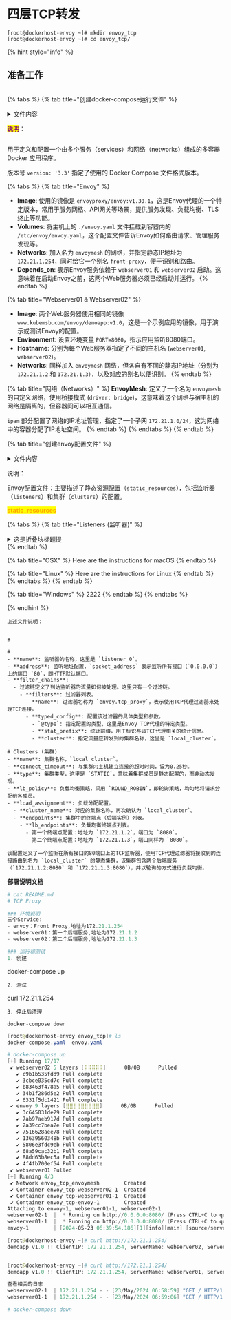 # 四层TCP转发

```
[root@dockerhost-envoy ~]# mkdir envoy_tcp
[root@dockerhost-envoy ~]# cd envoy_tcp/
```

{% hint style="info" %}
## 准备工作

```bash


```

{% tabs %}
{% tab title="创建docker-compose运行文件" %}
<details>

<summary>文件内容</summary>

```powershell
# vim docker-compose.yaml
# cat docker-compose.yaml
version: '3.3'

services:
  envoy:
    image: envoyproxy/envoy:v1.30.1
    volumes:
    - ./envoy.yaml:/etc/envoy/envoy.yaml
    networks:
      envoymesh:
        ipv4_address: 172.21.1.254
        aliases:
        - front-proxy
    depends_on:
    - webserver01
    - webserver02

  webserver01:
    image: www.kubemsb.com/envoy/demoapp:v1.0
    environment:
      - PORT=8080
    hostname: webserver01
    networks:
      envoymesh:
        ipv4_address: 172.21.1.2
        aliases:
        - webserver01

  webserver02:
    image: www.kubemsb.com/envoy/demoapp:v1.0
    environment:
      - PORT=8080
    hostname: webserver02
    networks:
      envoymesh:
        ipv4_address: 172.21.1.3
        aliases:
        - webserver02

networks:
  envoymesh:
    driver: bridge
    ipam:
      config:
        - subnet: 172.21.1.0/24
```

</details>

<mark style="color:purple;">**说明**</mark>：

<img alt="" class="gitbook-drawing">

用于定义和配置一个由多个服务（services）和网络（networks）组成的多容器 Docker 应用程序。

版本号 `version: '3.3'` 指定了使用的 Docker Compose 文件格式版本。

{% tabs %}
{% tab title="Envoy" %}
* **Image**: 使用的镜像是 `envoyproxy/envoy:v1.30.1`，这是Envoy代理的一个特定版本，常用于服务网格、API网关等场景，提供服务发现、负载均衡、TLS终止等功能。
* **Volumes**: 将主机上的 `./envoy.yaml` 文件挂载到容器内的 `/etc/envoy/envoy.yaml`，这个配置文件告诉Envoy如何路由请求、管理服务发现等。
* **Networks**: 加入名为 `envoymesh` 的网络，并指定静态IP地址为 `172.21.1.254`，同时给它一个别名 `front-proxy`，便于识别和路由。
* **Depends\_on**: 表示Envoy服务依赖于 `webserver01` 和 `webserver02` 启动。这意味着在启动Envoy之前，这两个Web服务器必须已经启动并运行。
{% endtab %}

{% tab title="Webserver01 & Webserver02" %}
* **Image**: 两个Web服务器使用相同的镜像`www.kubemsb.com/envoy/demoapp:v1.0`，这是一个示例应用的镜像，用于演示或测试Envoy的配置。
* **Environment**: 设置环境变量 `PORT=8080`，指示应用监听8080端口。
* **Hostname**: 分别为每个Web服务器指定了不同的主机名 (`webserver01`, `webserver02`)。
* **Networks**: 同样加入 `envoymesh` 网络，但各自有不同的静态IP地址（分别为 `172.21.1.2` 和 `172.21.1.3`），以及对应的别名以便识别。
{% endtab %}

{% tab title="网络（Networks）" %}
**EnvoyMesh**: 定义了一个名为 `envoymesh` 的自定义网络，使用桥接模式 (`driver: bridge`)，这意味着这个网络与宿主机的网络是隔离的，但容器间可以相互通信。

`ipam` 部分配置了网络的IP地址管理，指定了一个子网 `172.21.1.0/24`，这为网络中的容器分配了IP地址空间。
{% endtab %}
{% endtabs %}
{% endtab %}

{% tab title="创建envoy配置文件" %}
<details>

<summary>文件内容</summary>

```powershell
# vim envoy.yaml
# cat envoy.yaml
static_resources:
  listeners:
    name: listener_0
    address:
      socket_address: { address: 0.0.0.0, port_value: 80 }
    filter_chains:
    - filters:
      - name: envoy.tcp_proxy
        typed_config:
          "@type": type.googleapis.com/envoy.extensions.filters.network.tcp_proxy.v3.TcpProxy
          stat_prefix: tcp
          cluster: local_cluster

  clusters:
  - name: local_cluster
    connect_timeout: 0.25s
    type: STATIC
    lb_policy: ROUND_ROBIN
    load_assignment:
      cluster_name: local_cluster
      endpoints:
      - lb_endpoints:
        - endpoint:
            address:
              socket_address: { address: 172.21.1.2, port_value: 8080 }
        - endpoint:
            address:
              socket_address: { address: 172.21.1.3, port_value: 8080 }
```



</details>

说明：

Envoy配置文件：主要描述了静态资源配置（`static_resources`），包括监听器（`listeners`）和集群（`clusters`）的配置。

<mark style="color:orange;">**static\_resources**</mark>

{% tabs %}
{% tab title="Listeners (监听器)" %}
<details>

<summary>这是折叠块标题提</summary>



</details>
{% endtab %}

{% tab title="OSX" %}
Here are the instructions for macOS
{% endtab %}

{% tab title="Linux" %}
Here are the instructions for Linux
{% endtab %}
{% endtabs %}
{% endtab %}

{% tab title="Windows" %}
2222
{% endtab %}
{% endtabs %}


{% endhint %}



<pre class="language-powershell"><code class="lang-powershell">上述文件说明：
<strong>
</strong>
# 

# 
- **name**: 监听器的名称，这里是 `listener_0`。
- **address**: 监听地址配置，`socket_address` 表示监听所有接口（`0.0.0.0`）上的端口 `80`，即HTTP默认端口。
- **filter_chains**:
  - 过滤链定义了到达监听器的流量如何被处理。这里只有一个过滤链。
    - **filters**: 过滤器列表。
      - **name**: 过滤器名称为 `envoy.tcp_proxy`，表示使用TCP代理过滤器来处理TCP连接。
      - **typed_config**: 配置该过滤器的具体类型和参数。
        - `@type`: 指定配置的类型，这里是Envoy TCP代理的特定类型。
        - **stat_prefix**: 统计前缀，用于标识与该TCP代理相关的统计信息。
        - **cluster**: 指定流量应转发到的集群名称，这里是 `local_cluster`。

# Clusters (集群)
- **name**: 集群名称，`local_cluster`。
- **connect_timeout**: 与集群内主机建立连接的超时时间，设为0.25秒。
- **type**: 集群类型，这里是 `STATIC`，意味着集群成员是静态配置的，而非动态发现。
- **lb_policy**: 负载均衡策略，采用 `ROUND_ROBIN`，即轮询策略，均匀地将请求分配给各成员。
- **load_assignment**: 负载分配配置。
  - **cluster_name**: 对应的集群名称，再次确认为 `local_cluster`。
  - **endpoints**: 集群中的终端点（后端实例）列表。
    - **lb_endpoints**: 负载均衡终端点列表。
      - 第一个终端点配置：地址为 `172.21.1.2`，端口为 `8080`。
      - 第二个终端点配置：地址为 `172.21.1.3`，端口同样为 `8080`。

该配置定义了一个监听在所有接口的80端口上的TCP监听器，使用TCP代理过滤器将接收到的连接路由到名为 `local_cluster` 的静态集群，该集群包含两个后端服务（`172.21.1.2:8080` 和 `172.21.1.3:8080`），并以轮询的方式进行负载均衡。
</code></pre>

**部署说明文档**

```powershell
# cat README.md
# TCP Proxy

### 环境说明
三个Service:
- envoy：Front Proxy,地址为172.21.1.254
- webserver01：第一个后端服务,地址为172.21.1.2
- webserver02：第二个后端服务,地址为172.21.1.3

### 运行和测试
1. 创建
```

docker-compose up

```
2. 测试
```

curl 172.21.1.254

```
3. 停止后清理
```

```
docker-compose down
```

```powershell
[root@dockerhost-envoy envoy_tcp]# ls
docker-compose.yaml  envoy.yaml
```

```powershell
# docker-compose up
[+] Running 17/17
 ✔ webserver02 5 layers [⣿⣿⣿⣿⣿]      0B/0B      Pulled                                     4.4s
   ✔ c9b1b535fdd9 Pull complete                                                            0.1s
   ✔ 3cbce035cd7c Pull complete                                                            0.2s
   ✔ b83463f478a5 Pull complete                                                            0.1s
   ✔ 34b1f286d5e2 Pull complete                                                            0.1s
   ✔ 6331f5dc1421 Pull complete                                                            0.1s
 ✔ envoy 9 layers [⣿⣿⣿⣿⣿⣿⣿⣿⣿]      0B/0B      Pulled                                      18.9s
   ✔ 3c645031de29 Pull complete                                                            4.4s
   ✔ 7ab97aeb917d Pull complete                                                            2.2s
   ✔ 2a39cc7bea2e Pull complete                                                            2.3s
   ✔ 7516628aee78 Pull complete                                                            5.6s
   ✔ 13639560348b Pull complete                                                            4.5s
   ✔ 5806e3fdc9eb Pull complete                                                            6.9s
   ✔ 68a59cac32b1 Pull complete                                                            6.6s
   ✔ 88dd63b8ec5a Pull complete                                                            9.5s
   ✔ 4f4fb700ef54 Pull complete                                                            9.0s
 ✔ webserver01 Pulled                                                                      4.4s
[+] Running 4/3
 ✔ Network envoy_tcp_envoymesh        Created                                              0.0s
 ✔ Container envoy_tcp-webserver02-1  Created                                              0.2s
 ✔ Container envoy_tcp-webserver01-1  Created                                              0.2s
 ✔ Container envoy_tcp-envoy-1        Created                                              0.0s
Attaching to envoy-1, webserver01-1, webserver02-1
webserver02-1  |  * Running on http://0.0.0.0:8080/ (Press CTRL+C to quit)
webserver01-1  |  * Running on http://0.0.0.0:8080/ (Press CTRL+C to quit)
envoy-1        | [2024-05-23 06:39:54.186][1][info][main] [source/server/server.cc:428] initializing epoch 0 (base id=0, hot restart version=11.104)
```

```powershell
[root@dockerhost-envoy ~]# curl http://172.21.1.254/
demoapp v1.0 !! ClientIP: 172.21.1.254, ServerName: webserver02, ServerIP: 172.21.1.3!


[root@dockerhost-envoy ~]# curl http://172.21.1.254/
demoapp v1.0 !! ClientIP: 172.21.1.254, ServerName: webserver01, ServerIP: 172.21.1.2!
```

```powershell
查看相关的日志
webserver02-1  | 172.21.1.254 - - [23/May/2024 06:58:59] "GET / HTTP/1.1" 200 -
webserver01-1  | 172.21.1.254 - - [23/May/2024 06:59:06] "GET / HTTP/1.1" 200 -
```

```powershell
# docker-compose down
```
